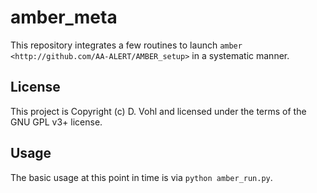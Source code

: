 # amber_meta

This repository integrates a few routines to launch `amber <http://github.com/AA-ALERT/AMBER_setup>` in a systematic manner.

## License

This project is Copyright (c) D. Vohl and licensed under
the terms of the GNU GPL v3+ license.

## Usage

The basic usage at this point in time is via `python amber_run.py`. 
